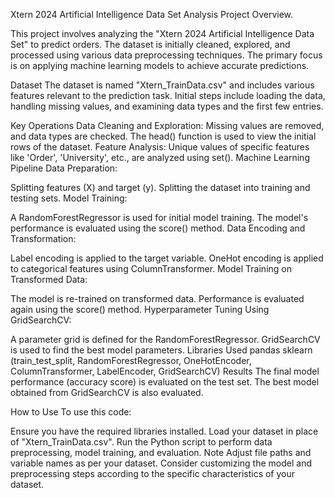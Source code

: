
Xtern 2024 Artificial Intelligence Data Set Analysis Project Overview.

This project involves analyzing the "Xtern 2024 Artificial Intelligence Data Set" to predict orders. The dataset is initially cleaned, explored, and processed using various data preprocessing techniques. The primary focus is on applying machine learning models to achieve accurate predictions.

Dataset
The dataset is named "Xtern_TrainData.csv" and includes various features relevant to the prediction task. Initial steps include loading the data, handling missing values, and examining data types and the first few entries.

Key Operations
Data Cleaning and Exploration: Missing values are removed, and data types are checked. The head() function is used to view the initial rows of the dataset.
Feature Analysis: Unique values of specific features like 'Order', 'University', etc., are analyzed using set().
Machine Learning Pipeline
Data Preparation:

Splitting features (X) and target (y).
Splitting the dataset into training and testing sets.
Model Training:

A RandomForestRegressor is used for initial model training.
The model's performance is evaluated using the score() method.
Data Encoding and Transformation:

Label encoding is applied to the target variable.
OneHot encoding is applied to categorical features using ColumnTransformer.
Model Training on Transformed Data:

The model is re-trained on transformed data.
Performance is evaluated again using the score() method.
Hyperparameter Tuning Using GridSearchCV:

A parameter grid is defined for the RandomForestRegressor.
GridSearchCV is used to find the best model parameters.
Libraries Used
pandas
sklearn (train_test_split, RandomForestRegressor, OneHotEncoder, ColumnTransformer, LabelEncoder, GridSearchCV)
Results
The final model performance (accuracy score) is evaluated on the test set. The best model obtained from GridSearchCV is also evaluated.

How to Use
To use this code:

Ensure you have the required libraries installed.
Load your dataset in place of "Xtern_TrainData.csv".
Run the Python script to perform data preprocessing, model training, and evaluation.
Note
Adjust file paths and variable names as per your dataset.
Consider customizing the model and preprocessing steps according to the specific characteristics of your dataset.
